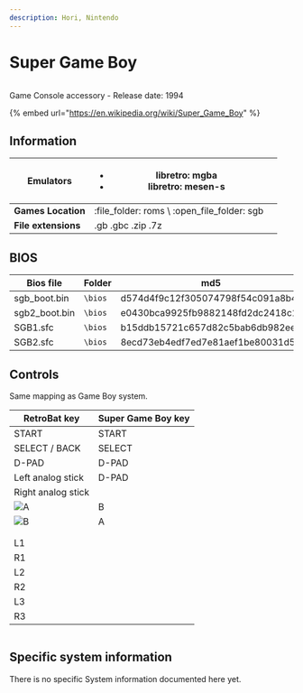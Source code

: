 ```yaml
---
description: Hori, Nintendo
---
```


# Super Game Boy

<figure><img src="https://raw.githubusercontent.com/fabricecaruso/es-theme-carbon/52ff37c9e265587d006945a2ba695b5a962b3a3d/art/logos/sgb.svg" alt=""><figcaption></figcaption></figure>

Game Console accessory - Release date: 1994

{% embed url="https://en.wikipedia.org/wiki/Super_Game_Boy" %}

## Information

| **Emulators**       | <ul><li>libretro: mgba</li><li>libretro: mesen-s</li></ul> |   |
| ------------------- | ---------------------------------------------------------- | - |
| **Games Location**  | :file\_folder: roms \ :open\_file\_folder: sgb             |   |
| **File extensions** | .gb .gbc .zip .7z                                          |   |

## BIOS

| Bios file      | Folder  | md5                              |
| -------------- | ------- | -------------------------------- |
| sgb\_boot.bin  | `\bios` | d574d4f9c12f305074798f54c091a8b4 |
| sgb2\_boot.bin | `\bios` | e0430bca9925fb9882148fd2dc2418c1 |
| SGB1.sfc       | `\bios` | b15ddb15721c657d82c5bab6db982ee9 |
| SGB2.sfc       | `\bios` | 8ecd73eb4edf7ed7e81aef1be80031d5 |

## Controls

Same mapping as Game Boy system.

| RetroBat key                                                                           | Super Game Boy key |
| -------------------------------------------------------------------------------------- | ------------------ |
| START                                                                                  | START              |
| SELECT / BACK                                                                          | SELECT             |
| D-PAD                                                                                  | D-PAD              |
| Left analog stick                                                                      | D-PAD              |
| Right analog stick                                                                     |                    |
| ![A](<../../../.gitbook/assets/image (1) (2) (1).png>)                                 | B                  |
| ![B](<../../../.gitbook/assets/image (4) (1).png>)                                     | A                  |
| <img src="../../../.gitbook/assets/image (3) (1) (2).png" alt="" data-size="original"> |                    |
| <img src="../../../.gitbook/assets/image (2) (1) (1).png" alt="" data-size="line">     |                    |
| L1                                                                                     |                    |
| R1                                                                                     |                    |
| L2                                                                                     |                    |
| R2                                                                                     |                    |
| L3                                                                                     |                    |
| R3                                                                                     |                    |

<figure><img src="https://i.imgur.com/yDQp2P6.png" alt=""><figcaption></figcaption></figure>

## Specific system information

There is no specific System information documented here yet.
